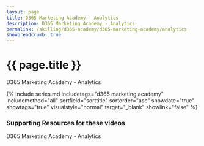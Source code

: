 ```yaml
---
layout: page
title: D365 Marketing Academy - Analytics
description: D365 Marketing Academy - Analytics
permalink: /skilling/d365-academy/d365-marketing-academy/analytics
showbreadcrumb: true
---
```


# {{ page.title }}

D365 Marketing Academy - Analytics

 {% include series.md 
    includetags="d365 marketing academy" includemethod="all" 
    sortfield="sorttitle" sortorder="asc" showdate="true" showtags="true" 
    visualstyle="normal" target="_blank" showlink="false"
%}

### Supporting Resources for these videos

D365 Marketing Academy - Analytics